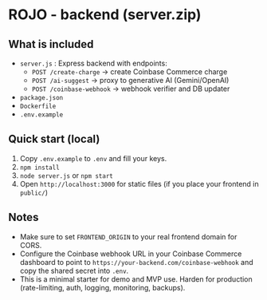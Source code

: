 # ROJO - backend (server.zip)

## What is included
- `server.js` : Express backend with endpoints:
  - `POST /create-charge`  -> create Coinbase Commerce charge
  - `POST /ai-suggest`     -> proxy to generative AI (Gemini/OpenAI)
  - `POST /coinbase-webhook` -> webhook verifier and DB updater
- `package.json`
- `Dockerfile`
- `.env.example`

## Quick start (local)
1. Copy `.env.example` to `.env` and fill your keys.
2. `npm install`
3. `node server.js` or `npm start`
4. Open `http://localhost:3000` for static files (if you place your frontend in `public/`)

## Notes
- Make sure to set `FRONTEND_ORIGIN` to your real frontend domain for CORS.
- Configure the Coinbase webhook URL in your Coinbase Commerce dashboard to point to `https://your-backend.com/coinbase-webhook` and copy the shared secret into `.env`.
- This is a minimal starter for demo and MVP use. Harden for production (rate-limiting, auth, logging, monitoring, backups).